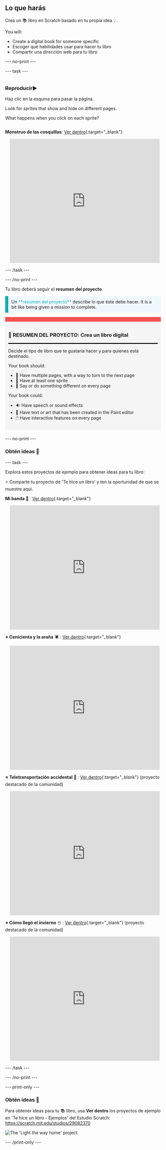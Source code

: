 ## Lo que harás

Crea un 📚 libro en Scratch basado en tu propia idea 💡.

You will:

+ Create a digital book for someone specific
+ Escoger qué habilidades usar para hacer tu libro
+ Compartir una dirección web para tu libro

--- no-print ---

--- task ---

<div style="display: flex; flex-wrap: wrap">
<div style="flex-basis: 200px; flex-grow: 1">

### Reproducir▶️ 

Haz clic en la esquina para pasar la página.

Look for sprites that show and hide on different pages.
  
What happens when you click on each sprite?

</div>
<div>
  
**Monstruo de las cosquillas**: [Ver dentro](https://scratch.mit.edu/projects/500189097/editor){:target="_blank"}
<div class="scratch-preview" style="margin-left: 15px;">
  <iframe allowtransparency="true" width="485" height="402" src="https://scratch.mit.edu/projects/embed/500189097/?autostart=false" frameborder="0"></iframe>
</div>

</div>
</div>

--- /task ---

--- /no-print ---

Tu libro deberá seguir el **resumen del proyecto**.

<p style="border-left: solid; border-width:10px; border-color: #0faeb0; background-color: aliceblue; padding: 10px;">
Un <span style="color: #0faeb0">**resumen del proyecto**</span> describe lo que éste debe hacer. It is a bit like being given a mission to complete.
</p>

<div style="border-top: 15px solid #f3524f; background-color: whitesmoke; margin-bottom: 20px; padding: 10px;">

### 🎯 RESUMEN DEL PROYECTO: Crea un **libro digital**
<hr style="border-top: 2px solid black;">

Decide el tipo de libro que te gustaría hacer y para quienes está destinado. 

Your book should:
+ 📃 Have multiple pages, with a way to turn to the next page
+ 🐢 Have at least one sprite
+ 💬 Say or do something different on every page

Your book could:
+ 🔉 Have speech or sound effects 
+ 🎨 Have text or art that has been created in the Paint editor
+ 🖱️ Have interactive features on every page
</div>

--- no-print ---

### Obtén ideas 💭

--- task ---

Explora estos proyectos de ejemplo para obtener ideas para tu libro:

⭐ Comparte tu proyecto de 'Te hice un libro' y ten la oportunidad de que se muestre aquí.

**Mi banda** 🎸 : [Ver dentro](https://scratch.mit.edu/projects/724148783/editor){:target="_blank"}
<div class="scratch-preview" style="margin-left: 15px;">
  <iframe allowtransparency="true" width="485" height="402" src="https://scratch.mit.edu/projects/embed/724148783/?autostart=false" frameborder="0"></iframe>
</div>

**⭐ Cenicienta y la araña** 🕷️ : [Ver dentro](https://scratch.mit.edu/projects/799448516/editor){:target="_blank"}
<div class="scratch-preview" style="margin-left: 15px;">
  <iframe allowtransparency="true" width="485" height="402" src="https://scratch.mit.edu/projects/embed/799448516/?autostart=false" frameborder="0"></iframe>
</div>

**⭐ Teletransportación accidental** 🚀 : [Ver dentro](https://scratch.mit.edu/projects/793833913/editor){:target="_blank"} (proyecto destacado de la comunidad)
<div class="scratch-preview" style="margin-left: 15px;">
  <iframe allowtransparency="true" width="485" height="402" src="https://scratch.mit.edu/projects/embed/793833913/?autostart=false" frameborder="0"></iframe>
</div>

**⭐ Cómo llegó el invierno** ☃️ : [Ver dentro](https://scratch.mit.edu/projects/707648744/editor){:target="_blank"} (proyecto destacado de la comunidad)
<div class="scratch-preview" style="margin-left: 15px;">
  <iframe allowtransparency="true" width="485" height="402" src="https://scratch.mit.edu/projects/embed/707648744/?autostart=false" frameborder="0"></iframe>
</div>

--- /task ---

--- /no-print ---

--- print-only ---

### Obtén ideas 💭

Para obtener ideas para tu 📚 libro, usa **Ver dentro** los proyectos de ejemplo en 'Te hice un libro - Ejemplos' del Estudio Scratch: https://scratch.mit.edu/studios/29082370

![The 'Light the way home' project.](images/showcase_static.png)

--- /print-only ---



